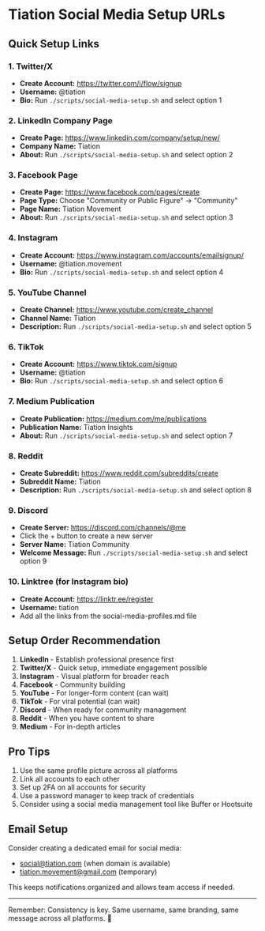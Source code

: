 # Tiation Social Media Setup URLs

## Quick Setup Links

### 1. Twitter/X
- **Create Account:** https://twitter.com/i/flow/signup
- **Username:** @tiation
- **Bio:** Run `./scripts/social-media-setup.sh` and select option 1

### 2. LinkedIn Company Page
- **Create Page:** https://www.linkedin.com/company/setup/new/
- **Company Name:** Tiation
- **About:** Run `./scripts/social-media-setup.sh` and select option 2

### 3. Facebook Page
- **Create Page:** https://www.facebook.com/pages/create
- **Page Type:** Choose "Community or Public Figure" → "Community"
- **Page Name:** Tiation Movement
- **About:** Run `./scripts/social-media-setup.sh` and select option 3

### 4. Instagram
- **Create Account:** https://www.instagram.com/accounts/emailsignup/
- **Username:** @tiation.movement
- **Bio:** Run `./scripts/social-media-setup.sh` and select option 4

### 5. YouTube Channel
- **Create Channel:** https://www.youtube.com/create_channel
- **Channel Name:** Tiation
- **Description:** Run `./scripts/social-media-setup.sh` and select option 5

### 6. TikTok
- **Create Account:** https://www.tiktok.com/signup
- **Username:** @tiation
- **Bio:** Run `./scripts/social-media-setup.sh` and select option 6

### 7. Medium Publication
- **Create Publication:** https://medium.com/me/publications
- **Publication Name:** Tiation Insights
- **About:** Run `./scripts/social-media-setup.sh` and select option 7

### 8. Reddit
- **Create Subreddit:** https://www.reddit.com/subreddits/create
- **Subreddit Name:** Tiation
- **Description:** Run `./scripts/social-media-setup.sh` and select option 8

### 9. Discord
- **Create Server:** https://discord.com/channels/@me
- Click the + button to create a new server
- **Server Name:** Tiation Community
- **Welcome Message:** Run `./scripts/social-media-setup.sh` and select option 9

### 10. Linktree (for Instagram bio)
- **Create Account:** https://linktr.ee/register
- **Username:** tiation
- Add all the links from the social-media-profiles.md file

## Setup Order Recommendation

1. **LinkedIn** - Establish professional presence first
2. **Twitter/X** - Quick setup, immediate engagement possible
3. **Instagram** - Visual platform for broader reach
4. **Facebook** - Community building
5. **YouTube** - For longer-form content (can wait)
6. **TikTok** - For viral potential (can wait)
7. **Discord** - When ready for community management
8. **Reddit** - When you have content to share
9. **Medium** - For in-depth articles

## Pro Tips

1. Use the same profile picture across all platforms
2. Link all accounts to each other
3. Set up 2FA on all accounts for security
4. Use a password manager to keep track of credentials
5. Consider using a social media management tool like Buffer or Hootsuite

## Email Setup

Consider creating a dedicated email for social media:
- social@tiation.com (when domain is available)
- tiation.movement@gmail.com (temporary)

This keeps notifications organized and allows team access if needed.

---

Remember: Consistency is key. Same username, same branding, same message across all platforms. 💜

